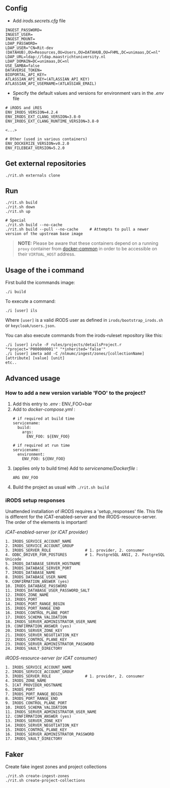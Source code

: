 ## Config
* Add _irods.secrets.cfg_ file
```
INGEST_PASSWORD=
INGEST_USER=
INGEST_MOUNT=
LDAP_PASSWORD=
LDAP_USER="CN=Rit-dev (DATAHUB),OU=Resources,OU=Users,OU=DATAHUB,OU=FHML,DC=unimaas,DC=nl"
LDAP_URL=ldap://ldap.maastrichtuniversity.nl
LDAP_DOMAIN=DC=unimaas,DC=nl
USE_SAMBA=false
DATAVERSE_TOKEN=
BIOPORTAL_API_KEY=
ATLASSIAN_API_KEY=(ATLASSIAN_API_KEY)
ATLASSIAN_API_USERNAME=(ATLASSIAN_EMAIL)
```

* Specify the default values and versions for environment vars in the _.env_ file
```
# iRODS and iRES
ENV_IRODS_VERSION=4.2.4
ENV_IRODS_EXT_CLANG_VERSION=3.8-0
ENV_IRODS_EXT_CLANG_RUNTIME_VERSION=3.8-0

<...>

# Other (used in various containers)
ENV_DOCKERIZE_VERSION=v0.2.0
ENV_FILEBEAT_VERSION=5.2.0

```


## Get external repositories
```
./rit.sh externals clone
```

## Run
```
./rit.sh build
./rit.sh down
./rit.sh up

# Special
./rit.sh build --no-cache
./rit.sh build --pull --no-cache     # Attempts to pull a newer version of the upstream base image
```
> **NOTE:** Please be aware that these containers depend on a running ``proxy`` container from [docker-common](https://github.com/MaastrichtUniversity/docker-common) in order to be accessible on their ``VIRTUAL_HOST`` address.


## Usage of the i command
First build the icommands image:
```
./i build
```
To execute a command:
```
./i [user] ils
```
Where `[user]` is a valid iRODS user as defined in `irods/bootstrap_irods.sh` or `keycloak/users.json`. 

You can also execute commands from the irods-ruleset repository like this:
```
./i [user] irule -F rules/projects/detailsProject.r "*project='P000000001'" "*inherited='false'"
./i [user] imeta add -C /nlmumc/ingest/zones/[collectionName] [attribute] [value] [unit]
etc..
```


## Advanced usage

### How to add a new version variable 'FOO' to the project?
1. Add this entry to _.env_ : ENV_FOO=bar
1. Add to _docker-compose.yml_ :
    ```
    # if required at build time
    servicename:
      build:
        args:
          ENV_FOO: ${ENV_FOO}

    # if required at run time
    servicename:
      environment:
        ENV_FOO: ${ENV_FOO}
    ```
1. (applies only to build time) Add to _servicename/Dockerfile_ :
    ```
    ARG ENV_FOO
    ```
1. Build the project as usual with `./rit.sh build`


### iRODS setup responses
Unattended installation of iRODS requires a 'setup_responses' file. 
This file is different for the iCAT-enabled-server and the iRODS-resource-server. 
The order of the elements is important!

*iCAT-enabled-server (or iCAT provider)*
```
1. IRODS_SERVICE_ACCOUNT_NAME
2. IRODS_SERVICE_ACCOUNT_GROUP
3. IRODS_SERVER_ROLE               # 1. provider, 2. consumer
4. ODBC_DRIVER_FOR_POSTGRES        # 1. PostgreSQL ANSI, 2. PostgreSQL Unicode
5. IRODS_DATABASE_SERVER_HOSTNAME
6. IRODS_DATABASE_SERVER_PORT
7. IRODS_DATABASE_NAME
8. IRODS_DATABASE_USER_NAME
9. CONFIRMATION_ANSWER (yes)
10. IRODS_DATABASE_PASSWORD
11. IRODS_DATABASE_USER_PASSWORD_SALT
12. IRODS_ZONE_NAME
13. IRODS_PORT
14. IRODS_PORT_RANGE_BEGIN
15. IRODS_PORT_RANGE_END
16. IRODS_CONTROL_PLANE_PORT
17. IRODS_SCHEMA_VALIDATION
18. IRODS_SERVER_ADMINISTRATOR_USER_NAME
19. CONFIRMATION_ANSWER (yes)
20. IRODS_SERVER_ZONE_KEY
21. IRODS_SERVER_NEGOTIATION_KEY
22. IRODS_CONTROL_PLANE_KEY
23. IRODS_SERVER_ADMINISTRATOR_PASSWORD
24. IRODS_VAULT_DIRECTORY
```

*iRODS-resource-server (or iCAT consumer)*
```
1. IRODS_SERVICE_ACCOUNT_NAME
2. IRODS_SERVICE_ACCOUNT_GROUP
3. IRODS_SERVER_ROLE               # 1. provider, 2. consumer
4. IRODS_ZONE_NAME
5. ICAT_PROVIDER_HOSTNAME
6. IRODS_PORT
7. IRODS_PORT_RANGE_BEGIN
8. IRODS_PORT_RANGE_END
9. IRODS_CONTROL_PLANE_PORT
10. IRODS_SCHEMA_VALIDATION
11. IRODS_SERVER_ADMINISTRATOR_USER_NAME
12. CONFIRMATION_ANSWER (yes)
13. IRODS_SERVER_ZONE_KEY
14. IRODS_SERVER_NEGOTIATION_KEY
15. IRODS_CONTROL_PLANE_KEY
16. IRODS_SERVER_ADMINISTRATOR_PASSWORD
17. IRODS_VAULT_DIRECTORY
```

## Faker
Create fake ingest zones and project collections
```
./rit.sh create-ingest-zones
./rit.sh create-project-collections
```

